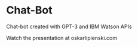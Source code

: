 # Chat-Bot
 Chat-bot created with GPT-3 and IBM Watson APIs

Watch the presentation at oskarlipienski.com
